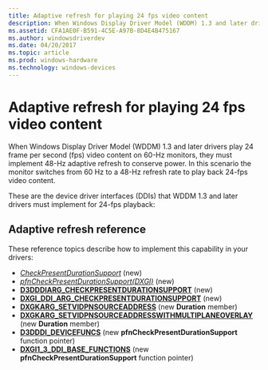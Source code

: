 ```yaml
---
title: Adaptive refresh for playing 24 fps video content
description: When Windows Display Driver Model (WDDM) 1.3 and later drivers play 24 frame per second (fps) video content on 60-Hz monitors, they must implement 48-Hz adaptive refresh to conserve power.
ms.assetid: CFA1AE0F-B591-4C5E-A97B-8D4E4B475167
ms.author: windowsdriverdev
ms.date: 04/20/2017
ms.topic: article
ms.prod: windows-hardware
ms.technology: windows-devices
---
```


# Adaptive refresh for playing 24 fps video content


When Windows Display Driver Model (WDDM) 1.3 and later drivers play 24 frame per second (fps) video content on 60-Hz monitors, they must implement 48-Hz adaptive refresh to conserve power. In this scenario the monitor switches from 60 Hz to a 48-Hz refresh rate to play back 24-fps video content.

These are the device driver interfaces (DDIs) that WDDM 1.3 and later drivers must implement for 24-fps playback:

## <span id="Adaptive_refresh_reference"></span><span id="adaptive_refresh_reference"></span><span id="ADAPTIVE_REFRESH_REFERENCE"></span>Adaptive refresh reference


These reference topics describe how to implement this capability in your drivers:

-   [*CheckPresentDurationSupport*](https://msdn.microsoft.com/library/windows/hardware/dn465880) (new)
-   [*pfnCheckPresentDurationSupport(DXGI)*](https://msdn.microsoft.com/library/windows/hardware/dn465886) (new)
-   [**D3DDDIARG\_CHECKPRESENTDURATIONSUPPORT**](https://msdn.microsoft.com/library/windows/hardware/dn465881) (new)
-   [**DXGI\_DDI\_ARG\_CHECKPRESENTDURATIONSUPPORT**](https://msdn.microsoft.com/library/windows/hardware/dn465884) (new)
-   [**DXGKARG\_SETVIDPNSOURCEADDRESS**](https://msdn.microsoft.com/library/windows/hardware/ff559484) (new **Duration** member)
-   [**DXGKARG\_SETVIDPNSOURCEADDRESSWITHMULTIPLANEOVERLAY**](https://msdn.microsoft.com/library/windows/hardware/hh780296) (new **Duration** member)
-   [**D3DDDI\_DEVICEFUNCS**](https://msdn.microsoft.com/library/windows/hardware/ff544519) (new **pfnCheckPresentDurationSupport** function pointer)
-   [**DXGI1\_3\_DDI\_BASE\_FUNCTIONS**](https://msdn.microsoft.com/library/windows/hardware/dn465883) (new **pfnCheckPresentDurationSupport** function pointer)

 

 





